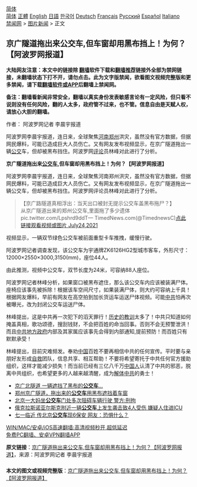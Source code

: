  <!-- 面包屑导航 --> <div class="breadcrumb"><!-- GTranslate: https://gtranslate.io/ -->  <div class="switcher notranslate">  <div class="selected">  <a href="#" onclick="return false;"> 简体</a>  </div>  <div class="option">  <a href="https://www.bannedbook.org" onclick="doGTranslate('zh-CN|zh-CN');jQuery('div.switcher div.selected a').html(jQuery(this).html());return false;" title="简体中文" class="nturl selected"> 简体</a>  <a href="https://www.bannedbook.org/zh-tw/" onclick="doGTranslate('zh-CN|zh-TW');jQuery('div.switcher div.selected a').html(jQuery(this).html());return false;" title="繁體中文" class="nturl"> 正體</a>  <a href="https://www.bannedbook.org/en/" onclick="doGTranslate('zh-CN|en');jQuery('div.switcher div.selected a').html(jQuery(this).html());return false;" title="English" class="nturl"> English</a>  <a href="https://www.bannedbook.org/ja/" onclick="doGTranslate('zh-CN|ja');jQuery('div.switcher div.selected a').html(jQuery(this).html());return false;" title="日本語" class="nturl"> 日語</a>  <a href="https://www.bannedbook.org/ko/" onclick="doGTranslate('zh-CN|ko');jQuery('div.switcher div.selected a').html(jQuery(this).html());return false;" title="한국어" class="nturl"> 한국어</a>  <a href="https://www.bannedbook.org/de/" onclick="doGTranslate('zh-CN|de');jQuery('div.switcher div.selected a').html(jQuery(this).html());return false;" title="Deutsch" class="nturl"> Deutsch</a>  <a href="https://www.bannedbook.org/fr/" onclick="doGTranslate('zh-CN|fr');jQuery('div.switcher div.selected a').html(jQuery(this).html());return false;" title="Français" class="nturl"> Français</a>  <a href="https://www.bannedbook.org/ru/" onclick="doGTranslate('zh-CN|ru');jQuery('div.switcher div.selected a').html(jQuery(this).html());return false;" title="Русский" class="nturl"> Русский</a>  <a href="https://www.bannedbook.org/es/" onclick="doGTranslate('zh-CN|es');jQuery('div.switcher div.selected a').html(jQuery(this).html());return false;" title="Español" class="nturl"> Español</a>  <a href="https://www.bannedbook.org/it/" onclick="doGTranslate('zh-CN|it');jQuery('div.switcher div.selected a').html(jQuery(this).html());return false;" title="Italiano" class="nturl"> Italiano</a>  </div>  </div>      <div class='breadcrumb-sub'><!-- Breadcrumb NavXT 6.3.0 --> <a href="https://www.bannedbook.org/" class="home">禁闻网</a> &gt; <a href="https://www.bannedbook.org/bnews/topimagenews/" class="category">图片新闻</a> &gt; 正文</div></div><h2>京广隧道拖出来公交车,但车窗却用黑布挡上！为何？【阿波罗网报道】</h2> <p class="notice"><b>大陆网友注意：本文中的链接除 <a href="https://github.com/bannedbook/fanqiang" >翻墙</a>软件下载和<a href="https://github.com/killgcd/justmysocks/blob/master/README.md">翻墙推荐</a>链接外全部为禁网链接，未翻墙状态下打不开，请勿点击。此为文字版禁闻，欲看图文视频完整版和更多禁闻，请下载<a href="https://github.com/bannedbook/fanqiang">翻墙软件或APP</a>后翻墙上禁闻网。</p><p>备注：翻墙看新闻非常安全，翻墙以真实身份发表敏感言论有一定风险，但只看不说则没有任何风险，翻的人太多，政府管不过来，也不管。信息自由是天赋人权，请放心大胆的翻墙。</b></p>  <div class="entry"> <p>作者： 阿波罗网记者 李晨宇报道</p> <p id="summary">阿波罗网李晨宇报道，连日来，全球聚焦<a href="https://www.bannedbook.org/bnews/tag/%E6%B2%B3%E5%8D%97%E9%83%91%E5%B7%9E/" class="st_tag internal_tag" rel="tag" title="标签 河南郑州 下的日志">河南郑州</a>洪灾，虽然没有官方数据，但据网民爆料，可能已造成巨大人员伤亡。又有网友发布视频显示，在京广隧道拖出一辆<a href="https://www.bannedbook.org/bnews/tag/%E5%85%AC%E4%BA%A4/" class="st_tag internal_tag" rel="tag" title="标签 公交 下的日志">公交</a>车，但却被黑布挡住。阿波罗网<span class='wp_keywordlink_affiliate'><a href="https://www.bannedbook.org/bnews/comments/" title="新闻评论" target="_blank">评论</a></span>员林峰对此进行了分析。</p> <p><strong>京广隧道拖出来<a href="https://www.bannedbook.org/bnews/tag/%e5%85%ac%e4%ba%a4%e8%bd%a6/" class="st_tag internal_tag" rel="tag" title="标签 公交车 下的日志">公交车</a></strong><strong>,</strong><strong>但车窗却用黑布挡上！为何？【阿波罗网报道】</strong></p>  <p>阿波罗网李晨宇报道，连日来，全球聚焦河南郑州洪灾，虽然没有官方数据，但据网民爆料，可能已造成巨大人员伤亡。又有网友发布视频显示，在京广隧道拖出一辆公交车，但却被黑布挡住。阿波罗网评论员林峰对此进行了分析。</p> <blockquote><p>【京广路隧道真相浮出：当天出口被封无提示公交车盖黑布拖尸？】<br />从京广隧道出来的郑州公交车,里面拖了多少遗体pic.twitter.com/Lpshrd9ddT— TimedNews.com(@TimednewsC)<a href="https://twitter.com/TimednewsC/status/1419082085826850823?ref_src=twsrc%5Etfw">点此链接观看视频或图片 July24,2021</a></p></blockquote> <p>视频显示，一辆双节绿色公交车被前面重型卡车推拽，缓慢行驶。</p>  <p>阿波罗网记者调查发现，该公交车为宇通牌ZK6126HG2型城市客车，外形尺寸：12000×2550×3000,3150(mm)，座位44人。</p> <p>由此推测，视频中公交车，双节长度为24米，可容纳88人座位。</p> <p>阿波罗网记者林峰分析，如果窗口被黑布遮住，那么该公交车内应该被装满尸体。座椅应该事先被拆除！根据该车空间尺寸，如果装满尸体，则大约可容纳上千具！根据网友爆料，早前有网友在高空拍到加长货运车运送尸体视频。可能<a href="https://www.bannedbook.org/bnews/tag/%e4%b8%ad%e5%85%b1/" class="st_tag internal_tag" rel="tag" title="标签 中共 下的日志">中共</a>怕再次被曝光，改为封闭公交车运送尸体。</p>  <p>林峰提出，这是中共再一次犯下的滔天罪行！<span class='wp_keywordlink'><a href="https://www.bannedbook.org/forum2/topic4514.html" title="《历史的教训》" target="_blank">历史的教训</a></span>太多了！中共只知道如何掩盖真相，歌功颂德，搜刮钱财，不会把百姓的命当回事。否则不会无预警泄洪！而且<a href="https://www.bannedbook.org/bnews/tag/%E4%B8%AD%E5%85%B1%E5%9C%B0%E6%96%B9%E6%94%BF%E5%BA%9C/" class="st_tag internal_tag" rel="tag" title="标签 中共地方政府 下的日志">中共地方政府</a>内部及其家属应该事先会得到内部通知,提前预防！而百姓只有默默承受！</p> <p>林峰提出，目前灾难频发。奉劝<span class='wp_keywordlink_affiliate'><a href="https://www.bannedbook.org/" title="中国" target="_blank">中国</a></span>百姓不要再相信中共的任何宣传。平时要与亲朋好友形成<span class='wp_keywordlink'><a href="https://www.bannedbook.org/forum5/topic42.html" title="萨斯、诚信与自救" target="_blank">自救</a></span>团队，信息共享、相互帮助！不要将希望寄托于中共任何官方援助组织，这样才能减少损失！而当前已经有三亿八千万<a href="https://www.bannedbook.org/bnews/tag/%e4%b8%ad%e5%9b%bd%e4%ba%ba/" class="st_tag internal_tag" rel="tag" title="标签 中国人 下的日志">中国人</a>认清了中共的邪恶，脱离中共组织，也希望更多的人越来越清醒，成为<a href="https://www.bannedbook.org/bnews/tag/%e8%a7%a3%e4%bd%93%e4%b8%ad%e5%85%b1/" class="st_tag internal_tag" rel="tag" title="标签 解体中共 下的日志">解体中共</a>的勇士！&nbsp;</p> <ul class='op-related-articles' title='相关阅读'> <li><a href='https://www.bannedbook.org/bnews/cbnews/20210725/1593753.html' target='_blank'>京广北隧道 一辆遮挡了黑布的<b>公交车</b>…</a></li> <li><a href='https://www.bannedbook.org/bnews/bannedvideo/20210724/1593469.html' target='_blank'>郑州京广隧道，拖出来的<b>公交车</b>用黑布遮挡着车窗</a></li> <li><a href='https://www.bannedbook.org/bnews/baitai/20210719/1589943.html' target='_blank'>北京一大妈坐<b>公交车</b>门处多次阻碍车辆行驶 警方:刑拘</a></li> <li><a href='https://www.bannedbook.org/bnews/baitai/20210716/1588332.html' target='_blank'>俄克拉斯诺亚尔斯克附近一辆<b>公交车</b>上发生袭击致4人受伤 嫌疑人住进ICU</a></li> <li><a href='https://www.bannedbook.org/bnews/cnnews/20210615/1567041.html' target='_blank'>七一临近 传北京<b>公交车</b>现6保安 网友：恐惧什么？</a></li> </ul> <p class="texttj"> <a href="https://github.com/bannedbook/fanqiang/wiki/V2ray%E6%9C%BA%E5%9C%BA" target="_blank">WIN/MAC/安卓/iOS高速翻墙:高清视频秒开,超低延迟</a><br/> <a href="https://github.com/bannedbook/fanqiang/wiki/%E7%A6%81%E9%97%BB%E7%BD%91%E5%AE%89%E5%8D%93%E7%BF%BB%E5%A2%99%E6%96%B0%E9%97%BBAPP" target="_blank">免费PC翻墙、安卓VPN翻墙APP</a></p> <p> <b>原文链接</b>：<a class="src_link" href="https://www.aboluowang.com/2021/0725/1623906.html" target="_blank">京广隧道拖出来公交车,但车窗却用黑布挡上！为何？【阿波罗网报道】</a>，来源：阿波罗网记者 李晨宇报道 </p><a name='sharetosocial'></a>  <div style="margin-bottom:5px;padding-bottom:5px;clear:both"> <div id="archive-pix-1" class="banner-ads"> <!-- AuctionX Display platform tag START --> <div id="26318x728x90x621x_ADSLOT2" clicktrack="%%CLICK_URL_ESC%%"></div> <!-- AuctionX Display platform tag END --> </div> <div id="archive-pix-2" class="banner-ads"> <!-- AuctionX Display platform tag START --> <div id="26315x300x250x621x_ADSLOT2" clicktrack="%%CLICK_URL_ESC%%"></div> <!-- AuctionX Display platform tag END --> </div> </div>  <div id="archive-pix-1" class="banner-ads"> <!-- AuctionX Display platform tag START --> <div id="26318x728x90x621x_ADSLOT3" clicktrack="%%CLICK_URL_ESC%%"></div> <!-- AuctionX Display platform tag END --> </div> <div><b>本文的图文或视频完整版</b>：<a href='https://www.bannedbook.org/bnews/topimagenews/20210725/1593795.html'>京广隧道拖出来公交车,但车窗却用黑布挡上！为何？【阿波罗网报道】</a></div>  </div><!--END ENTRY--> 